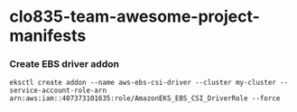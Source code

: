 # clo835-team-awesome-project-manifests


### Create EBS driver addon 
```
eksctl create addon --name aws-ebs-csi-driver --cluster my-cluster --service-account-role-arn arn:aws:iam::407373101635:role/AmazonEKS_EBS_CSI_DriverRole --force
```
